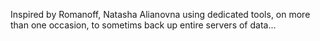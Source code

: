 Inspired by Romanoff, Natasha Alianovna using dedicated tools, on more than one occasion, to sometims back up entire servers of data...
